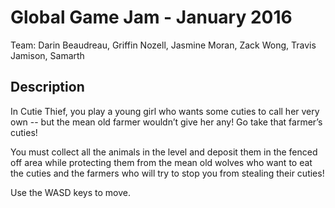 # Global Game Jam - January 2016
Team: Darin Beaudreau, Griffin Nozell, Jasmine Moran, Zack Wong, Travis Jamison, Samarth

## Description
In Cutie Thief, you play a young girl who wants some cuties to call her very own -- but the mean old farmer wouldn’t give her any! Go take that farmer’s cuties! 

You must collect all the animals in the level and deposit them in the fenced off area while protecting them from the mean old wolves who want to eat the cuties and the farmers who will try to stop you from stealing their cuties! 

Use the WASD keys to move.
